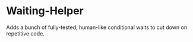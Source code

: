 # Waiting-Helper
Adds a bunch of fully-tested, human-like conditional waits to cut down on repetitive code.
